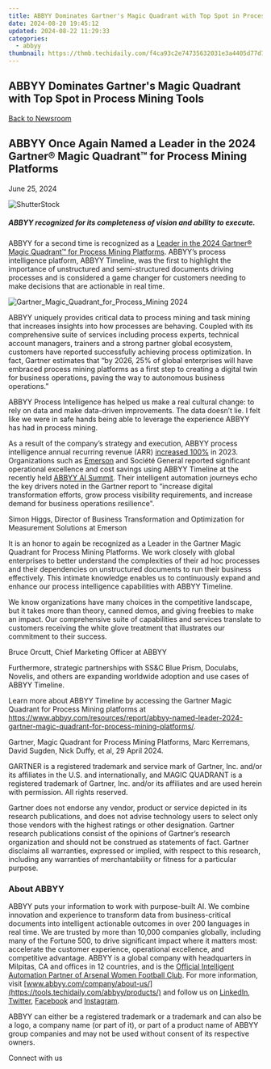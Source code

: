 ```yaml
---
title: ABBYY Dominates Gartner's Magic Quadrant with Top Spot in Process Mining Tools
date: 2024-08-20 19:45:12
updated: 2024-08-22 11:29:33
categories:
  - abbyy
thumbnail: https://thmb.techidaily.com/f4ca93c2e74735632031e3a4405d77d7b0983d4143ac728b22e36df439e2bb35.jpg
---
```


## ABBYY Dominates Gartner's Magic Quadrant with Top Spot in Process Mining Tools

[Back to Newsroom](https://tools.techidaily.com/abbyy/products/)

## ABBYY Once Again Named a Leader in the 2024 Gartner® Magic Quadrant™ for Process Mining Platforms

June 25, 2024

![ShutterStock](https://content.abbyy.com/-/media/project/abbyy/abbyy/branchtemplates/shutterstock_1272462163_1296-x-729.jpg?h=729&iar=0&w=1296)

##### ABBYY recognized for its completeness of vision and ability to execute.

ABBYY for a second time is recognized as a [Leader in the 2024 Gartner® Magic Quadrant™ for Process Mining Platforms](https://tools.techidaily.com/abbyy/products/). ABBYY’s process intelligence platform, ABBYY Timeline, was the first to highlight the importance of unstructured and semi-structured documents driving processes and is considered a game changer for customers needing to make decisions that are actionable in real time. 

![Gartner_Magic_Quadrant_for_Process_Mining 2024](https://content.abbyy.com/-/media/project/abbyy/abbyy/company/newsroom/content-images/gartner_magic_quadrant_for_process_mining-2024.png)

ABBYY uniquely provides critical data to process mining and task mining that increases insights into how processes are behaving. Coupled with its comprehensive suite of services including process experts, technical account managers, trainers and a strong partner global ecosystem, customers have reported successfully achieving process optimization. In fact, Gartner estimates that “by 2026, 25% of global enterprises will have embraced process mining platforms as a first step to creating a digital twin for business operations, paving the way to autonomous business operations.” 

ABBYY Process Intelligence has helped us make a real cultural change: to rely on data and make data-driven improvements. The data doesn’t lie. I felt like we were in safe hands being able to leverage the experience ABBYY has had in process mining.

As a result of the company’s strategy and execution, ABBYY process intelligence annual recurring revenue (ARR) [increased 100%](https://tools.techidaily.com/abbyy/products/) in 2023\. Organizations such as [Emerson](https://tools.techidaily.com/abbyy/products/) and Société General reported significant operational excellence and cost savings using ABBYY Timeline at the recently held [ABBYY AI Summit](https://tools.techidaily.com/abbyy/products/). Their intelligent automation journeys echo the key drivers noted in the Gartner report to “increase digital transformation efforts, grow process visibility requirements, and increase demand for business operations resilience".

Simon Higgs, Director of Business Transformation and Optimization for Measurement Solutions at Emerson

It is an honor to again be recognized as a Leader in the Gartner Magic Quadrant for Process Mining Platforms. We work closely with global enterprises to better understand the complexities of their ad hoc processes and their dependencies on unstructured documents to run their business effectively. This intimate knowledge enables us to continuously expand and enhance our process intelligence capabilities with ABBYY Timeline.

We know organizations have many choices in the competitive landscape, but it takes more than theory, canned demos, and giving freebies to make an impact. Our comprehensive suite of capabilities and services translate to customers receiving the white glove treatment that illustrates our commitment to their success.

Bruce Orcutt, Chief Marketing Officer at ABBYY

Furthermore, strategic partnerships with SS&C Blue Prism, Doculabs, Novelis, and others are expanding worldwide adoption and use cases of ABBYY Timeline.

Learn more about ABBYY Timeline by accessing the Gartner Magic Quadrant for Process Mining platforms at <https://www.abbyy.com/resources/report/abbyy-named-leader-2024-gartner-magic-quadrant-for-process-mining-platforms/>. 

Gartner, Magic Quadrant for Process Mining Platforms, Marc Kerremans, David Sugden, Nick Duffy, et al, 29 April 2024\. 

GARTNER is a registered trademark and service mark of Gartner, Inc. and/or its affiliates in the U.S. and internationally, and MAGIC QUADRANT is a registered trademark of Gartner, Inc. and/or its affiliates and are used herein with permission. All rights reserved.

Gartner does not endorse any vendor, product or service depicted in its research publications, and does not advise technology users to select only those vendors with the highest ratings or other designation. Gartner research publications consist of the opinions of Gartner’s research organization and should not be construed as statements of fact. Gartner disclaims all warranties, expressed or implied, with respect to this research, including any warranties of merchantability or fitness for a particular purpose.

### About ABBYY

ABBYY puts your information to work with purpose-built AI. We combine innovation and experience to transform data from business-critical documents into intelligent actionable outcomes in over 200 languages in real time. We are trusted by more than 10,000 companies globally, including many of the Fortune 500, to drive significant impact where it matters most: accelerate the customer experience, operational excellence, and competitive advantage. ABBYY is a global company with headquarters in Milpitas, CA and offices in 12 countries, and is the [Official Intelligent Automation Partner of Arsenal Women Football Club](https://tools.techidaily.com/abbyy/products/). For more information, visit [www.abbyy.com/company/about-us/](https://tools.techidaily.com/abbyy/products/) and follow us on [LinkedIn](https://www.linkedin.com/company/abbyy), [Twitter](https://twitter.com/ABBYY%5FSoftware), [Facebook](https://www.facebook.com/ABBYYsoft) and [Instagram](https://www.instagram.com/abbyyglobal/).

ABBYY can either be a registered trademark or a trademark and can also be a logo, a company name (or part of it), or part of a product name of ABBYY group companies and may not be used without consent of its respective owners.

Connect with us

<ins class="adsbygoogle"
     style="display:block"
     data-ad-format="autorelaxed"
     data-ad-client="ca-pub-7571918770474297"
     data-ad-slot="1223367746"></ins>



<ins class="adsbygoogle"
     style="display:block"
     data-ad-client="ca-pub-7571918770474297"
     data-ad-slot="8358498916"
     data-ad-format="auto"
     data-full-width-responsive="true"></ins>
